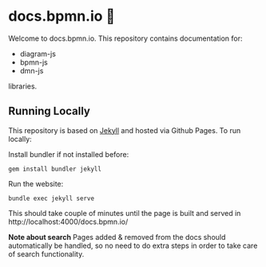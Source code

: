 # docs.bpmn.io :notebook:
Welcome to docs.bpmn.io. This repository contains documentation for:

 - diagram-js
 - bpmn-js
 - dmn-js

libraries.

## Running Locally
This repository is based on [Jekyll](https://jekyllrb.com/) and hosted via Github Pages. To run locally:

Install bundler if not installed before:
```shell
gem install bundler jekyll
```

Run the website:
```shell
bundle exec jekyll serve
```
This should take couple of minutes until the page is built and served in http://localhost:4000/docs.bpmn.io/

**Note about search**
Pages added & removed from the docs should automatically be handled, so no need to do extra steps in order to take care of search functionality.
